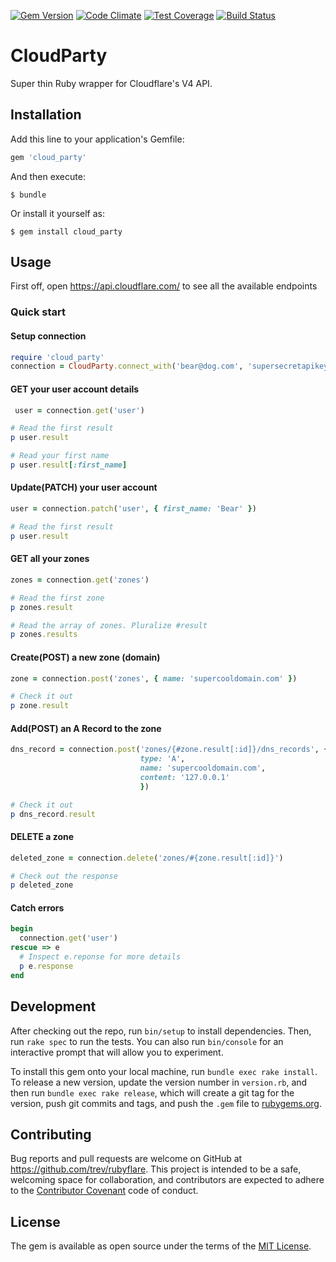 [![Gem Version](https://badge.fury.io/rb/cloud_party.svg)](https://badge.fury.io/rb/cloud_party)
[![Code Climate](https://codeclimate.com/github/IotaSpencer/cloud_party/badges/gpa.svg)](https://codeclimate.com/github/IotaSpencer/cloud_party)
[![Test Coverage](https://codeclimate.com/github/IotaSpencer/cloud_party/badges/coverage.svg)](https://codeclimate.com/github/IotaSpencer/cloud_party/coverage)
[![Build Status](https://travis-ci.org/IotaSpencer/cloud_party.svg?branch=master)](https://travis-ci.org/IotaSpencer/cloud_party)
# CloudParty

Super thin Ruby wrapper for Cloudflare's V4 API.

## Installation

Add this line to your application's Gemfile:

```ruby
gem 'cloud_party'
```

And then execute:

```shell
$ bundle
```

Or install it yourself as:

```shell
$ gem install cloud_party
```

## Usage

First off, open https://api.cloudflare.com/ to see all the available endpoints

### Quick start

#### Setup connection

```ruby
require 'cloud_party'
connection = CloudParty.connect_with('bear@dog.com', 'supersecretapikey')
```

#### GET your user account details

```ruby
 user = connection.get('user')

# Read the first result
p user.result

# Read your first name
p user.result[:first_name]
```

#### Update(PATCH) your user account

```ruby
user = connection.patch('user', { first_name: 'Bear' })

# Read the first result
p user.result
```

#### GET all your zones

```ruby
zones = connection.get('zones')

# Read the first zone
p zones.result

# Read the array of zones. Pluralize #result
p zones.results
```

#### Create(POST) a new zone (domain)

```ruby
zone = connection.post('zones', { name: 'supercooldomain.com' })

# Check it out
p zone.result
```

#### Add(POST) an A Record to the zone

```ruby
dns_record = connection.post('zones/{#zone.result[:id]}/dns_records', {
                             type: 'A',
                             name: 'supercooldomain.com',
                             content: '127.0.0.1'
                             })

# Check it out
p dns_record.result
```

#### DELETE a zone

```ruby
deleted_zone = connection.delete('zones/#{zone.result[:id]}')

# Check out the response
p deleted_zone
```

#### Catch errors

```ruby
begin
  connection.get('user')
rescue => e
  # Inspect e.reponse for more details
  p e.response
end
```

## Development

After checking out the repo, run `bin/setup` to install dependencies. Then, run `rake spec` to run the tests. You can also run `bin/console` for an interactive prompt that will allow you to experiment.

To install this gem onto your local machine, run `bundle exec rake install`. To release a new version, update the version number in `version.rb`, and then run `bundle exec rake release`, which will create a git tag for the version, push git commits and tags, and push the `.gem` file to [rubygems.org](https://rubygems.org).

## Contributing

Bug reports and pull requests are welcome on GitHub at https://github.com/trev/rubyflare. This project is intended to be a safe, welcoming space for collaboration, and contributors are expected to adhere to the [Contributor Covenant](contributor-covenant.org) code of conduct.


## License

The gem is available as open source under the terms of the [MIT License](http://opensource.org/licenses/MIT).
